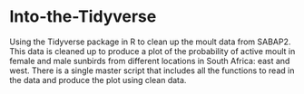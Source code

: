# Into-the-Tidyverse
Using the Tidyverse package in R to clean up the moult data from SABAP2. This data is cleaned up to produce a plot of the probability of active moult in female and male sunbirds from different locations in South Africa: east and west. There is a single master script that includes all the functions to read in the data and produce the plot using clean data. 
